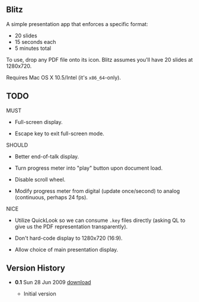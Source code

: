 ## Blitz

A simple presentation app that enforces a specific format: 

* 20 slides
* 15 seconds each
* 5 minutes total

To use, drop any PDF file onto its icon. Blitz assumes you'll have 20 slides at 1280x720.

Requires Mac OS X 10.5/Intel (it's `x86_64`-only).

## TODO

MUST

- Full-screen display.

- Escape key to exit full-screen mode.

SHOULD

- Better end-of-talk display.

- Turn progress meter into "play" button upon document load.

- Disable scroll wheel.

- Modify progress meter from digital (update once/second) to analog (continuous, perhaps 24 fps).

NICE

- Utilize QuickLook so we can consume `.key` files directly (asking QL to give us the PDF representation transparently).

- Don't hard-code display to 1280x720 (16:9).

- Allow choice of main presentation display.

## Version History

* **0.1** Sun 28 Jun 2009 [download](http://s3.amazonaws.com/rentzsch/Blitz-0.1.zip)

	* Initial version